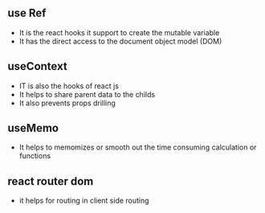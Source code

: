 ## use Ref
- It is the react hooks it support to create the mutable variable
- It has the direct access to the document object model (DOM)

## useContext
- IT is also the hooks of react js
- It helps to share parent data to the childs 
- It also prevents props drilling

## useMemo
- It helps to memomizes or smooth out the time consuming calculation or functions

## react router dom 
- it helps for routing in client side routing

